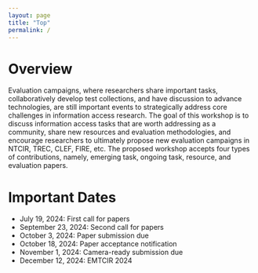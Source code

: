 ```yaml
---
layout: page
title: "Top"
permalink: /
---
```


# Overview
Evaluation campaigns, where researchers share important tasks, collaboratively develop test collections, and have discussion to advance technologies, are still important events to strategically address core challenges in information access research. 
  The goal of this workshop is to discuss information access tasks that are worth addressing as a community, share new resources and evaluation methodologies,
  and encourage researchers to ultimately propose new evaluation campaigns in  NTCIR, TREC, CLEF, FIRE, etc.
  The proposed workshop accepts four types of contributions, namely, 
  emerging task, ongoing task, resource, and evaluation papers.


# Important Dates
- July 19, 2024: First call for papers
- September 23, 2024: Second call for papers
- October 3, 2024: Paper submission due
- October 18, 2024: Paper acceptance notification
- November 1, 2024: Camera-ready submission due
- December 12, 2024: EMTCIR 2024


